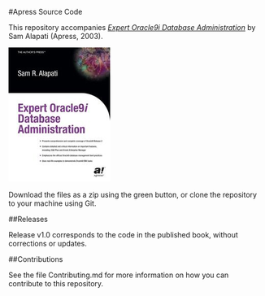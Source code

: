 #Apress Source Code

This repository accompanies [*Expert Oracle9i Database Administration*](http://www.apress.com/9781590590225) by Sam Alapati (Apress, 2003).

![Cover image](9781590590225.jpg)

Download the files as a zip using the green button, or clone the repository to your machine using Git.

##Releases

Release v1.0 corresponds to the code in the published book, without corrections or updates.

##Contributions

See the file Contributing.md for more information on how you can contribute to this repository.
